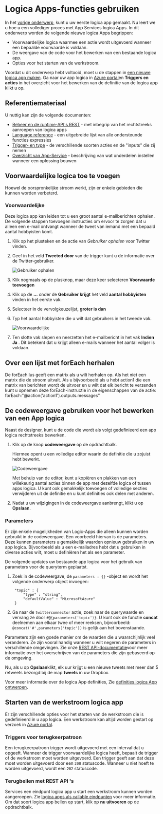 <properties 
    pageTitle="App bedrijfslogica-functies | Microsoft Azure" 
    description="Informatie over het gebruik van de geavanceerde functies van apps logica." 
    authors="stepsic-microsoft-com" 
    manager="erikre" 
    editor="" 
    services="logic-apps" 
    documentationCenter=""/>

<tags
    ms.service="logic-apps"
    ms.workload="integration"
    ms.tgt_pltfrm="na"
    ms.devlang="na"
    ms.topic="article"
    ms.date="03/28/2016"
    ms.author="stepsic"/> 
    
# <a name="use-logic-apps-features"></a>Logica Apps-functies gebruiken

In het [vorige onderwerp](app-service-logic-create-a-logic-app.md), kunt u uw eerste logica app gemaakt. Nu leert we u hoe u een vollediger proces met App Services logica Apps. In dit onderwerp worden de volgende nieuwe logica Apps begrippen:

- Voorwaardelijke logica waarmee een actie wordt uitgevoerd wanneer een bepaalde voorwaarde is voldaan.
- De weergave van de code voor het bewerken van een bestaande logica app.
- Opties voor het starten van de werkstroom.

Voordat u dit onderwerp hebt voltooid, moet u de stappen in [een nieuwe logica app maken](app-service-logic-create-a-logic-app.md). Ga naar uw app logica in [Azure portal]en **Triggers en acties** in het overzicht voor het bewerken van de definitie van de logica app klikt u op.

## <a name="reference-material"></a>Referentiemateriaal

U nuttig kan zijn de volgende documenten:

- [Beheer en de runtime-API's REST](https://msdn.microsoft.com/library/azure/mt643787.aspx) - met inbegrip van het rechtstreeks aanroepen van logica apps
- [Language reference](https://msdn.microsoft.com/library/azure/mt643789.aspx) - een uitgebreide lijst van alle ondersteunde functies expressies
- [Trigger- en type](https://msdn.microsoft.com/library/azure/mt643939.aspx) - de verschillende soorten acties en de "inputs" die zij nemen
- [Overzicht van App-Service](../app-service/app-service-value-prop-what-is.md) - beschrijving van wat onderdelen instellen wanneer een oplossing bouwen

## <a name="adding-conditional-logic"></a>Voorwaardelijke logica toe te voegen

Hoewel de oorspronkelijke stroom werkt, zijn er enkele gebieden die kunnen worden verbeterd. 


### <a name="conditional"></a>Voorwaardelijke
Deze logica app kan leiden tot u een groot aantal e-mailberichten ophalen. De volgende stappen toevoegen instructies om ervoor te zorgen dat u alleen een e-mail ontvangt wanneer de tweet van iemand met een bepaald aantal hobbyisten komt. 

1. Klik op het plusteken en de actie van *Gebruiker ophalen* voor Twitter vinden.

2. Geef in het veld **Tweeted door** van de trigger kunt u de informatie over de Twitter-gebruiker.

    ![Gebruiker ophalen](./media/app-service-logic-use-logic-app-features/getuser.png)

3. Klik nogmaals op de plusknop, maar deze keer selecteren **Voorwaarde toevoegen**

4. Klik op de **...** onder de **Gebruiker krijgt** het veld **aantal hobbyisten** vinden in het eerste vak.

5. Selecteer in de vervolgkeuzelijst, **groter is dan**

6. Typ het aantal hobbyisten die u wilt dat gebruikers in het tweede vak.

    ![Voorwaardelijke](./media/app-service-logic-use-logic-app-features/conditional.png)

7.  Ten slotte vak slepen en neerzetten het e-mailbericht in het vak **Indien Ja** . Dit betekent dat u krijgt alleen e-mails wanneer het aantal volger is voldaan.

## <a name="repeating-over-a-list-with-foreach"></a>Over een lijst met forEach herhalen

De forEach lus geeft een matrix als u wilt herhalen op. Als het niet een matrix die de stroom uitvalt. Als u bijvoorbeeld als u hebt action1 die een matrix van berichten wordt de uitvoer en u wilt dat elk bericht te verzenden kunt u opnemen deze forEach-instructie in de eigenschappen van de actie: forEach:"@action('action1').outputs.messages"
 

## <a name="using-the-code-view-to-edit-a-logic-app"></a>De codeweergave gebruiken voor het bewerken van een App logica

Naast de designer, kunt u de code die wordt als volgt gedefinieerd een app logica rechtstreeks bewerken. 

1. Klik op de knop **codeweergave** op de opdrachtbalk. 

    Hiermee opent u een volledige editor waarin de definitie die u zojuist hebt bewerkt.

    ![Codeweergave](./media/app-service-logic-use-logic-app-features/codeview.png)

    Met behulp van de editor, kunt u kopiëren en plakken van een willekeurig aantal acties binnen de app met dezelfde logica of tussen apps logica. U kunt ook gemakkelijk toevoegen of volledige secties verwijderen uit de definitie en u kunt definities ook delen met anderen.

2. Nadat u uw wijzigingen in de codeweergave aanbrengt, klikt u op **Opslaan**. 

### <a name="parameters"></a>Parameters
Er zijn enkele mogelijkheden van Logic-Apps die alleen kunnen worden gebruikt in de codeweergave. Een voorbeeld hiervan is de parameters. Deze kunnen parameters u gemakkelijk waarden opnieuw gebruiken in uw app logica. Bijvoorbeeld als u een e-mailadres hebt dat u gebruiken in diverse acties wilt, moet u definiëren het als een parameter.

De volgende updates uw bestaande app logica voor het gebruik van parameters voor de queryterm geplaatst.

1. Zoek in de codeweergave, de `parameters : {}` -object en wordt het volgende onderwerp object invoegen:

        "topic" : {
            "type" : "string",
            "defaultValue" : "MicrosoftAzure"
        }
    
2. Ga naar de `twitterconnector` actie, zoek naar de querywaarde en vervang ze door `#@{parameters('topic')}`.
    U kunt ook de functie **concat** deelnemen aan elkaar twee of meer reeksen, bijvoorbeeld: `@concat('#',parameters('topic'))` is gelijk aan het bovenstaande. 
 
Parameters zijn een goede manier om de waarden die u waarschijnlijk veel veranderen. Ze zijn vooral handig wanneer u wilt negeren de parameters in verschillende omgevingen. Zie onze [REST API-documentatie](https://msdn.microsoft.com/library/mt643787.aspx)voor meer informatie over het overschrijven van de parameters die zijn gebaseerd op de omgeving.

Nu, als u op **Opslaan**klikt, elk uur krijgt u een nieuwe tweets met meer dan 5 retweets bezorgd bij de map **tweets** in uw Dropbox.

Voor meer informatie over de logica App definities, Zie [definities logica App ontwerpen](app-service-logic-author-definitions.md).

## <a name="starting-a-logic-app-workflow"></a>Starten van de werkstroom logica app
Er zijn verschillende opties voor het starten van de werkstroom die is gedefinieerd in u app logica. Een werkstroom kan altijd worden gestart op verzoek in [Azure portal].

### <a name="recurrence-triggers"></a>Triggers voor terugkeerpatroon
Een terugkeerpatroon trigger wordt uitgevoerd met een interval dat u opgeeft. Wanneer de trigger voorwaardelijke logica heeft, bepaalt de trigger of de werkstroom moet worden uitgevoerd. Een trigger geeft aan dat deze moet worden uitgevoerd door een `200` statuscode. Wanneer u niet hoeft te worden uitgevoerd, wordt een `202` statuscode.

### <a name="callback-using-rest-apis"></a>Terugbellen met REST API 's
Services een eindpunt logica app u start een werkstroom kunnen worden aangeroepen. Zie [logica apps als callable eindpunten](app-service-logic-connector-http.md) voor meer informatie. Om dat soort logica app bellen op start, klik op **nu uitvoeren** op de opdrachtbalk. 

<!-- Shared links -->
[Azure portal]: https://portal.azure.com 
